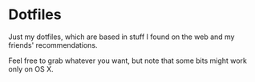 # Dotfiles

Just my dotfiles, which are based in stuff I found on the web and my friends'
recommendations.

Feel free to grab whatever you want, but note that some bits might work only on
OS X.

